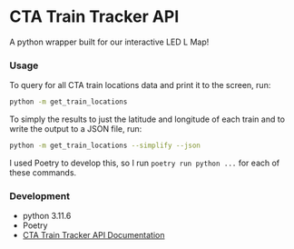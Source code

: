 # CTA Train Tracker API
A python wrapper built for our interactive LED L Map!

### Usage
To query for all CTA train locations data and print it to the screen, run:
```bash
python -m get_train_locations
```

To simply the results to just the latitude and longitude of each train and to write the output to a JSON file, run:
```bash
python -m get_train_locations --simplify --json
```

I used Poetry to develop this, so I run `poetry run python ...` for each of these commands.


### Development
- python 3.11.6
- Poetry
- [CTA Train Tracker API Documentation](https://www.transitchicago.com/developers/ttdocs/)


